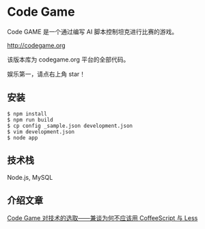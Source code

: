 # Code Game

Code GAME 是一个通过编写 AI 脚本控制坦克进行比赛的游戏。

http://codegame.org

该版本库为 codegame.org 平台的全部代码。

娱乐第一，请点右上角 star！

## 安装

    $ npm install
    $ npm run build
    $ cp config _sample.json development.json
    $ vim development.json
    $ node app

## 技术栈

Node.js, MySQL

## 介绍文章

[Code Game 对技术的选取——兼谈为何不应该用 CoffeeScript 与 Less](http://zihua.li/2014/11/talk-about-codegame/)

